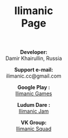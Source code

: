 <!DOCTYPE html>
<html>

<head>
  <meta charset="utf-8">
  <title>Anji Games</title>
  <style>
   p {
    margin-top: 0.5em; /* Отступ сверху */
    margin-bottom: 1em; /* Отступ снизу */
   }
  </style>
 </head>

<body>
<body>

<h1 align="center">Ilimanic<br>Page<br><br></h1> 
<p align="center"><strong>Developer:</strong><br>Damir Khairullin, Russia<br></p> 
<p align="center"><strong>Support e-mail:</strong><br>ilimanic.cc@gmail.com<br></p> 

<p align="center"><strong>Google Play :</strong><br><a href="https://play.google.com/store/apps/dev?id=6194785140691669138">Ilimanic Games</a></p>
<p align="center"><strong>Ludum Dare :</strong><br><a href="https://ldjam.com/users/ilimanic/">Ilimanic Jam</a></p>


<p align="center"><strong>VK Group:</strong><br><a href="https://vk.com/ilimanic_sw">Ilimanic Squad</a></p> 
<p align="center"><img src="https://ilimanic.github.io/images/photo.png" alt=""></p>


</body>
</html>
